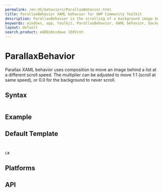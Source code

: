 ```yaml
---
permalink: /en-US/behaviors/ParallaxBehavior.html
title: ParallaxBehavior XAML behavior for UWP Community Toolkit
description: ParallaxBehavior is the scrolling of a background image behind a list at a different speed than the list scrolls
keywords: windows, app, toolkit, ParallaxBehavior, XAML behavior, background image, custom scrolling behavior
layout: default
search.product: eADQiWindows 10XVcnh
---
```


# ParallaxBehavior
Parallax XAML behavior uses composition to move an image behind a list at a different scroll speed.  The multiplier can be adjusted to move 1:1 (scroll at same speed), or 0.0 for the background to never scroll.


## Syntax
```xaml

```
 
## Example


## Default Template
```xaml


C#

```

## Platforms

## API
